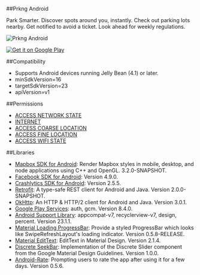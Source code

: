 ##Prkng Android

Park Smarter. Discover spots around you, instantly. Check out parking lots nearby. Get notified to avoid a ticket. Look ahead for weekly regulations.

![Prkng Android](https://github.com/ArnaudA/prkng-android/raw/master/prkng-project/prkng/src/main/web_hi_res_512.png)

[![Get it on Google Play](https://play.google.com/intl/en_us/badges/images/generic/en-play-badge.png)](https://play.google.com/store/apps/details?id=ng.prk.prkngandroid)

##Compatibility
* Supports Android devices running Jelly Bean (4.1) or later.
* minSdkVersion=16
* targetSdkVersion=23
* apiVersion=v1

##Permissions
* [ACCESS NETWORK STATE](http://developer.android.com/reference/android/Manifest.permission.html#ACCESS_NETWORK_STATE)
* [INTERNET](http://developer.android.com/reference/android/Manifest.permission.html#INTERNET)
* [ACCESS COARSE LOCATION](http://developer.android.com/reference/android/Manifest.permission.html#ACCESS_COARSE_LOCATION)
* [ACCESS FINE LOCATION](http://developer.android.com/reference/android/Manifest.permission.html#ACCESS_FINE_LOCATION)
* [ACCESS WIFI STATE](http://developer.android.com/reference/android/Manifest.permission.html#ACCESS_WIFI_STATE)

##Libraries
* [Mapbox SDK for Android](https://github.com/mapbox/mapbox-gl-native): Render Mapbox styles in mobile, desktop, and node applications using C++ and OpenGL. 3.2.0-SNAPSHOT.
* [Facebook SDK for Android](https://developers.facebook.com/docs/android/): Version 4.9.0.
* [Crashlytics SDK for Android](https://fabric.io/kits/android/crashlytics/summary): Version 2.5.5.
* [Retrofit](http://square.github.io/retrofit/): A type-safe REST client for Android and Java. Version 2.0.0-SNAPSHOT.
* [OkHttp](http://square.github.io/okhttp/): An HTTP & HTTP/2 client for Android and Java. Version 3.0.1.
* [Google Play Services](http://developer.android.com/google/play-services/): auth, gcm. Version 8.4.0.
* [Android Support Library](http://developer.android.com/tools/support-library/): appcompat-v7, recyclerview-v7, design, percent. Version 23.1.1.
* [Material Loading ProgressBar](https://github.com/lsjwzh/MaterialLoadingProgressBar): Provide a styled ProgressBar which looks like SwipeRefreshLayout's loading indicator. Version 0.5.8-RELEASE.
* [Material EditText](https://github.com/rengwuxian/MaterialEditText): EditText in Material Design. Version 2.1.4.
* [Discrete SeekBar](https://github.com/AnderWeb/discreteSeekBar): Implementation of the Discrete Slider component from the Google Material Design Guidelines. Version 1.0.0.
* [Android-Rate](https://github.com/hotchemi/Android-Rate): Prompting users to rate the app after using it for a few days. Version 0.5.6.
